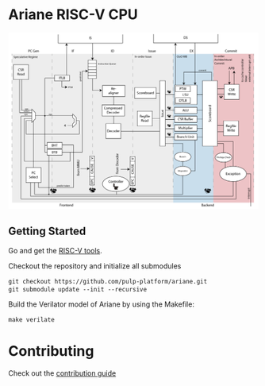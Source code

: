 <!-- [![build status](https://iis-git.ee.ethz.ch/floce/ariane/badges/master/build.svg)](https://iis-git.ee.ethz.ch/floce/ariane/commits/master)
[![coverage report](https://iis-git.ee.ethz.ch/floce/ariane/badges/master/coverage.svg)](https://iis-git.ee.ethz.ch/floce/ariane/commits/master)
 -->
# Ariane RISC-V CPU

![](docs/fig/ariane_overview.png)

## Getting Started

Go and get the [RISC-V tools](https://github.com/riscv/riscv-tools).

Checkout the repository and initialize all submodules
```
git checkout https://github.com/pulp-platform/ariane.git
git submodule update --init --recursive
```

Build the Verilator model of Ariane by using the Makefile:
```
make verilate
```
<!--
Start the simulation using Modelsim:
```
make sim
```
To specify the test to run use (e.g.: you want to run `rv64ui-p-sraw` inside the riscv-tests isa folder:
```
make sim riscv-test=rv64ui-p-sraw
```
If you call `simc` instead of `sim` it will run without the GUI.

Or start any of the unit tests by:
```
make dcache_arbiter
``` -->
<!-- ### Randomized Constrained Testing with Torture

Ariane's core testbench is fully compatible with the randomized constrained testing framework called Torture. To start testing Ariane all you need is to step into the `riscv-torture/` folder and issue:
```
make rgentest
```
Which will produce a single randomized program, runs it on Spike (see [Getting Started](#getting_started)) and on the RTL simulator (QuestaSim) by calling `ariane-run-torture`.

Torture's overnight tests work the same way, just call
```
make rnight
```

C (a.k.a. Verilator) tests are currently not supported. -->

# Contributing

Check out the [contribution guide](CONTRIBUTING.md)

